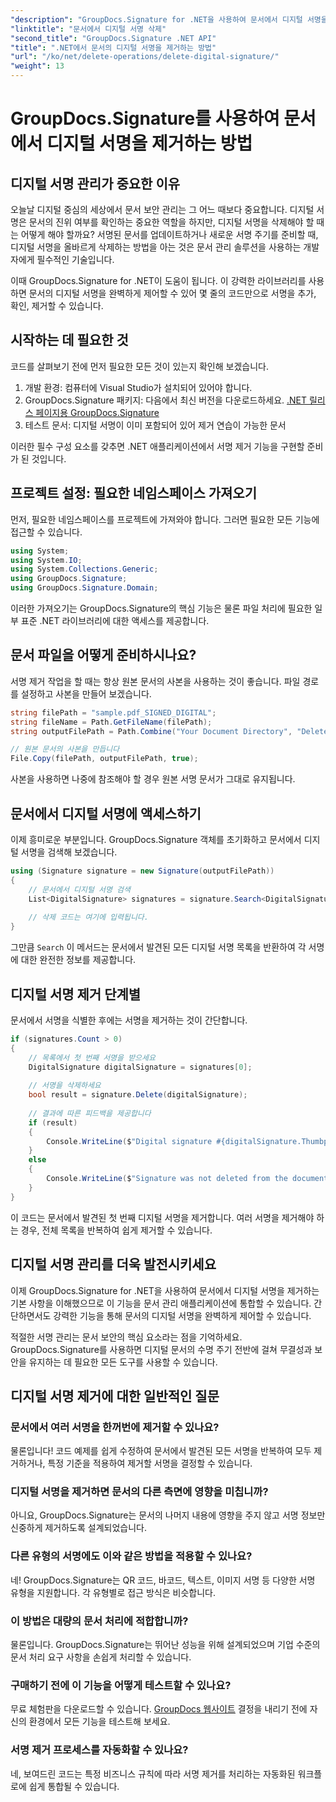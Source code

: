 ```yaml
---
"description": "GroupDocs.Signature for .NET을 사용하여 문서에서 디지털 서명을 쉽게 제거하는 방법을 알아보세요. 단계별 가이드를 통해 문서 보안을 손쉽게 유지할 수 있습니다."
"linktitle": "문서에서 디지털 서명 삭제"
"second_title": "GroupDocs.Signature .NET API"
"title": ".NET에서 문서의 디지털 서명을 제거하는 방법"
"url": "/ko/net/delete-operations/delete-digital-signature/"
"weight": 13
---
```


# GroupDocs.Signature를 사용하여 문서에서 디지털 서명을 제거하는 방법

## 디지털 서명 관리가 중요한 이유

오늘날 디지털 중심의 세상에서 문서 보안 관리는 그 어느 때보다 중요합니다. 디지털 서명은 문서의 진위 여부를 확인하는 중요한 역할을 하지만, 디지털 서명을 삭제해야 할 때는 어떻게 해야 할까요? 서명된 문서를 업데이트하거나 새로운 서명 주기를 준비할 때, 디지털 서명을 올바르게 삭제하는 방법을 아는 것은 문서 관리 솔루션을 사용하는 개발자에게 필수적인 기술입니다.

이때 GroupDocs.Signature for .NET이 도움이 됩니다. 이 강력한 라이브러리를 사용하면 문서의 디지털 서명을 완벽하게 제어할 수 있어 몇 줄의 코드만으로 서명을 추가, 확인, 제거할 수 있습니다.

## 시작하는 데 필요한 것

코드를 살펴보기 전에 먼저 필요한 모든 것이 있는지 확인해 보겠습니다.

1. 개발 환경: 컴퓨터에 Visual Studio가 설치되어 있어야 합니다.
2. GroupDocs.Signature 패키지: 다음에서 최신 버전을 다운로드하세요. [.NET 릴리스 페이지용 GroupDocs.Signature](https://releases.groupdocs.com/signature/net/)
3. 테스트 문서: 디지털 서명이 이미 포함되어 있어 제거 연습이 가능한 문서

이러한 필수 구성 요소를 갖추면 .NET 애플리케이션에서 서명 제거 기능을 구현할 준비가 된 것입니다.

## 프로젝트 설정: 필요한 네임스페이스 가져오기

먼저, 필요한 네임스페이스를 프로젝트에 가져와야 합니다. 그러면 필요한 모든 기능에 접근할 수 있습니다.

```csharp
using System;
using System.IO;
using System.Collections.Generic;
using GroupDocs.Signature;
using GroupDocs.Signature.Domain;
```

이러한 가져오기는 GroupDocs.Signature의 핵심 기능은 물론 파일 처리에 필요한 일부 표준 .NET 라이브러리에 대한 액세스를 제공합니다.

## 문서 파일을 어떻게 준비하시나요?

서명 제거 작업을 할 때는 항상 원본 문서의 사본을 사용하는 것이 좋습니다. 파일 경로를 설정하고 사본을 만들어 보겠습니다.

```csharp
string filePath = "sample.pdf_SIGNED_DIGITAL";
string fileName = Path.GetFileName(filePath);
string outputFilePath = Path.Combine("Your Document Directory", "DeleteDigital", fileName);

// 원본 문서의 사본을 만듭니다
File.Copy(filePath, outputFilePath, true);
```

사본을 사용하면 나중에 참조해야 할 경우 원본 서명 문서가 그대로 유지됩니다.

## 문서에서 디지털 서명에 액세스하기

이제 흥미로운 부분입니다. GroupDocs.Signature 객체를 초기화하고 문서에서 디지털 서명을 검색해 보겠습니다.

```csharp
using (Signature signature = new Signature(outputFilePath))
{
    // 문서에서 디지털 서명 검색
    List<DigitalSignature> signatures = signature.Search<DigitalSignature>(SignatureType.Digital);
    
    // 삭제 코드는 여기에 입력됩니다.
}
```

그만큼 `Search` 이 메서드는 문서에서 발견된 모든 디지털 서명 목록을 반환하여 각 서명에 대한 완전한 정보를 제공합니다.

## 디지털 서명 제거 단계별

문서에서 서명을 식별한 후에는 서명을 제거하는 것이 간단합니다.

```csharp
if (signatures.Count > 0)
{
    // 목록에서 첫 번째 서명을 받으세요
    DigitalSignature digitalSignature = signatures[0];
    
    // 서명을 삭제하세요
    bool result = signature.Delete(digitalSignature);
    
    // 결과에 따른 피드백을 제공합니다
    if (result)
    {
        Console.WriteLine($"Digital signature #{digitalSignature.Thumbprint} from {digitalSignature.SignTime.ToShortDateString()} was deleted from document ['{fileName}'].");
    }
    else
    {
        Console.WriteLine($"Signature was not deleted from the document! Signature# {digitalSignature.Thumbprint} was not found!");
    }
}
```

이 코드는 문서에서 발견된 첫 번째 디지털 서명을 제거합니다. 여러 서명을 제거해야 하는 경우, 전체 목록을 반복하여 쉽게 제거할 수 있습니다.

## 디지털 서명 관리를 더욱 발전시키세요

이제 GroupDocs.Signature for .NET을 사용하여 문서에서 디지털 서명을 제거하는 기본 사항을 이해했으므로 이 기능을 문서 관리 애플리케이션에 통합할 수 있습니다. 간단하면서도 강력한 기능을 통해 문서의 디지털 서명을 완벽하게 제어할 수 있습니다.

적절한 서명 관리는 문서 보안의 핵심 요소라는 점을 기억하세요. GroupDocs.Signature를 사용하면 디지털 문서의 수명 주기 전반에 걸쳐 무결성과 보안을 유지하는 데 필요한 모든 도구를 사용할 수 있습니다.

## 디지털 서명 제거에 대한 일반적인 질문

### 문서에서 여러 서명을 한꺼번에 제거할 수 있나요?
물론입니다! 코드 예제를 쉽게 수정하여 문서에서 발견된 모든 서명을 반복하여 모두 제거하거나, 특정 기준을 적용하여 제거할 서명을 결정할 수 있습니다.

### 디지털 서명을 제거하면 문서의 다른 측면에 영향을 미칩니까?
아니요, GroupDocs.Signature는 문서의 나머지 내용에 영향을 주지 않고 서명 정보만 신중하게 제거하도록 설계되었습니다.

### 다른 유형의 서명에도 이와 같은 방법을 적용할 수 있나요?
네! GroupDocs.Signature는 QR 코드, 바코드, 텍스트, 이미지 서명 등 다양한 서명 유형을 지원합니다. 각 유형별로 접근 방식은 비슷합니다.

### 이 방법은 대량의 문서 처리에 적합합니까?
물론입니다. GroupDocs.Signature는 뛰어난 성능을 위해 설계되었으며 기업 수준의 문서 처리 요구 사항을 손쉽게 처리할 수 있습니다.

### 구매하기 전에 이 기능을 어떻게 테스트할 수 있나요?
무료 체험판을 다운로드할 수 있습니다. [GroupDocs 웹사이트](https://releases.groupdocs.com/) 결정을 내리기 전에 자신의 환경에서 모든 기능을 테스트해 보세요.

### 서명 제거 프로세스를 자동화할 수 있나요?
네, 보여드린 코드는 특정 비즈니스 규칙에 따라 서명 제거를 처리하는 자동화된 워크플로에 쉽게 통합될 수 있습니다.